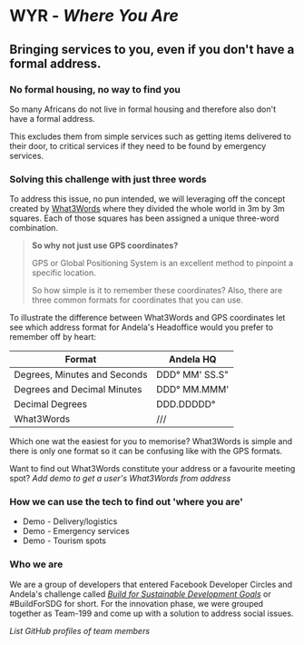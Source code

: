 # WYR - *Where You Are*


## Bringing services to you, even if you don't have a formal address.

### No formal housing, no way to find you
So many Africans do not live in formal housing and therefore also don't have a formal address.

This excludes them from simple services such as getting items delivered to their door, to critical services if they need to be found by emergency services.

### Solving this challenge with just three words

To address this issue, no pun intended, we will leveraging off the concept created by [What3Words](https://what3words.com/) where they divided the whole world in 3m by 3m squares. Each of those squares has been assigned a unique three-word combination.

> **So why not just use GPS coordinates?**
>
> GPS or Global Positioning System is an excellent method to pinpoint a specific location.
>
> So how simple is it to remember these coordinates? Also, there are three common formats for coordinates that you can use. 

To illustrate the difference between What3Words and GPS coordinates let see which address format for Andela's Headoffice would you prefer to remember off by heart:

| Format | Andela HQ |
|---|---|
|	Degrees, Minutes and Seconds | DDD° MM' SS.S"  |
| Degrees and Decimal Minutes | DDD° MM.MMM' |
| Decimal Degrees  | DDD.DDDDD°   | 
| What3Words  |  ///  | 

Which one wat the easiest for you to memorise? What3Words is simple and there is only one format so it can be confusing like with the GPS formats.

Want to find out What3Words constitute your address or a favourite meeting spot?
_Add demo to get a user's What3Words from address_


### How we can use the tech to find out 'where you are'

* Demo - Delivery/logistics
* Demo - Emergency services
* Demo - Tourism spots

### Who we are
We are a group of developers that entered Facebook Developer Circles and Andela's challenge called *[Build for Sustainable Development Goals](https://buildforsdg.andela.com/)* or #BuildForSDG for short. For the innovation phase, we were grouped together as Team-199 and come up with a solution to address social issues.

_List GitHub profiles of team members_ 
